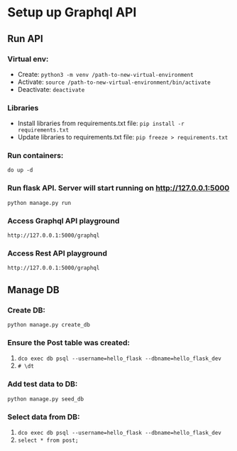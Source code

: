 # Setup up Graphql API

## Run API

### Virtual env:
- Create: `python3 -m venv /path-to-new-virtual-environment`
- Activate: `source /path-to-new-virtual-environment/bin/activate`
- Deactivate: `deactivate`

### Libraries
- Install libraries from requirements.txt file: `pip install -r requirements.txt`
- Update libraries to requirements.txt file: `pip freeze > requirements.txt`

### Run containers:
`do up -d`

### Run flask API. Server will start running on http://127.0.0.1:5000
`python manage.py run`

### Access Graphql API playground
`http://127.0.0.1:5000/graphql`

### Access Rest API playground
`http://127.0.0.1:5000/graphql`

## Manage DB

### Create DB:
`python manage.py create_db`

### Ensure the Post table was created:
1. `dco exec db psql --username=hello_flask --dbname=hello_flask_dev`
2. `# \dt`

### Add test data to DB:
`python manage.py seed_db`

### Select data from DB:
1. `dco exec db psql --username=hello_flask --dbname=hello_flask_dev`
2. `select * from post;`